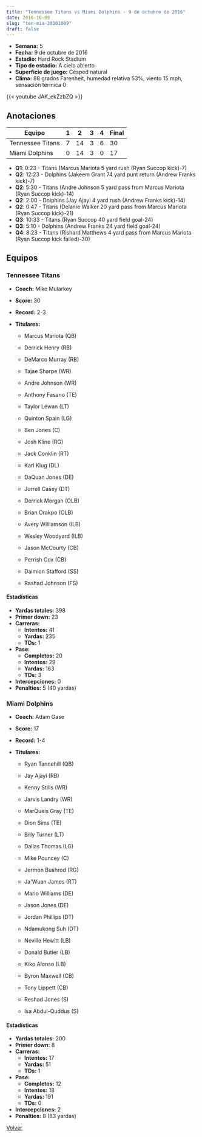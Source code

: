 ```yaml
---
title: "Tennessee Titans vs Miami Dolphins - 9 de octubre de 2016"
date: 2016-10-09
slug: "ten-mia-20161009"
draft: false
---
```


- **Semana:** 5
- **Fecha:** 9 de octubre de 2016
- **Estadio:** Hard Rock Stadium
- **Tipo de estadio:** A cielo abierto
- **Superficie de juego:** Césped natural
- **Clima:** 88 grados Farenheit, humedad relativa 53%, viento 15 mph, sensación térmica 0


{{< youtube JAK_ekZzbZQ >}}


## Anotaciones
| Equipo | 1 | 2 | 3 | 4 | Final |
|--------|---|---|---|---|-------|
| Tennessee Titans  | 7 | 14 | 3 | 6  | 30 |
| Miami Dolphins  | 0 | 14 | 3 | 0  | 17 |
- **Q1**: 0:23 - Titans (Marcus Mariota 5 yard rush (Ryan Succop kick)-7)
- **Q2**: 12:23 - Dolphins (Jakeem Grant 74 yard punt return (Andrew Franks kick)-7)
- **Q2**: 5:30 - Titans (Andre Johnson 5 yard pass from Marcus Mariota (Ryan Succop kick)-14)
- **Q2**: 2:00 - Dolphins (Jay Ajayi 4 yard rush (Andrew Franks kick)-14)
- **Q2**: 0:47 - Titans (Delanie Walker 20 yard pass from Marcus Mariota (Ryan Succop kick)-21)
- **Q3**: 10:33 - Titans (Ryan Succop 40 yard field goal-24)
- **Q3**: 5:10 - Dolphins (Andrew Franks 24 yard field goal-24)
- **Q4**: 8:23 - Titans (Rishard Matthews 4 yard pass from Marcus Mariota (Ryan Succop kick failed)-30)


## Equipos


### Tennessee Titans
* **Coach:** Mike Mularkey
* **Score:** 30
* **Record:** 2-3
* **Titulares:** 

  * Marcus Mariota (QB) 

  * Derrick Henry (RB) 

  * DeMarco Murray (RB) 

  * Tajae Sharpe (WR) 

  * Andre Johnson (WR) 

  * Anthony Fasano (TE) 

  * Taylor Lewan (LT) 

  * Quinton Spain (LG) 

  * Ben Jones (C) 

  * Josh Kline (RG) 

  * Jack Conklin (RT) 

  * Karl Klug (DL) 

  * DaQuan Jones (DE) 

  * Jurrell Casey (DT) 

  * Derrick Morgan (OLB) 

  * Brian Orakpo (OLB) 

  * Avery Williamson (ILB) 

  * Wesley Woodyard (ILB) 

  * Jason McCourty (CB) 

  * Perrish Cox (CB) 

  * Daimion Stafford (SS) 

  * Rashad Johnson (FS) 

#### Estadísticas
* **Yardas totales:** 398
* **Primer down:** 23
* **Carreras:**
  * **Intentos:** 41
  * **Yardas:** 235
  * **TDs:** 1
* **Pase:**
  * **Completos:** 20
  * **Intentos:** 29
  * **Yardas:** 163
  * **TDs:** 3
* **Intercepciones:** 0
* **Penalties:** 5 (40 yardas)

### Miami Dolphins
* **Coach:** Adam Gase
* **Score:** 17
* **Record:** 1-4
* **Titulares:** 

  * Ryan Tannehill (QB) 

  * Jay Ajayi (RB) 

  * Kenny Stills (WR) 

  * Jarvis Landry (WR) 

  * MarQueis Gray (TE) 

  * Dion Sims (TE) 

  * Billy Turner (LT) 

  * Dallas Thomas (LG) 

  * Mike Pouncey (C) 

  * Jermon Bushrod (RG) 

  * Ja'Wuan James (RT) 

  * Mario Williams (DE) 

  * Jason Jones (DE) 

  * Jordan Phillips (DT) 

  * Ndamukong Suh (DT) 

  * Neville Hewitt (LB) 

  * Donald Butler (LB) 

  * Kiko Alonso (LB) 

  * Byron Maxwell (CB) 

  * Tony Lippett (CB) 

  * Reshad Jones (S) 

  * Isa Abdul-Quddus (S) 

#### Estadísticas
* **Yardas totales:** 200
* **Primer down:** 8
* **Carreras:**
  * **Intentos:** 17
  * **Yardas:** 51
  * **TDs:** 1
* **Pase:**
  * **Completos:** 12
  * **Intentos:** 18
  * **Yardas:** 191
  * **TDs:** 0
* **Intercepciones:** 2
* **Penalties:** 8 (83 yardas)


[Volver](/historia/2016)
